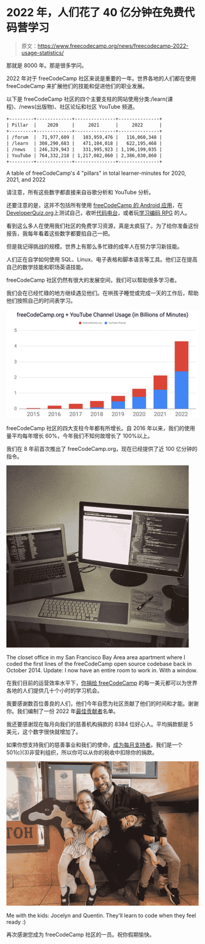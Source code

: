 # 2022 年，人们花了 40 亿分钟在免费代码营学习

> 原文：<https://www.freecodecamp.org/news/freecodecamp-2022-usage-statistics/>

那就是 8000 年。那是很多学问。

2022 年对于 freeCodeCamp 社区来说是重要的一年。世界各地的人们都在使用 freeCodeCamp 来扩展他们的技能和促进他们的职业发展。

以下是 freeCodeCamp 社区的四个主要支柱的网站使用分类:/learn(课程)、/news(出版物)、社区论坛和社区 YouTube 频道。

```
+---------+-------------+---------------+---------------+
| Pillar  |    2020     |     2021      |     2022      |
+---------+-------------+---------------+---------------+
| /forum  |  71,977,609 |   103,959,476 |   116,060,348 |
| /learn  | 308,290,683 |   471,104,018 |   622,195,468 |
| /news   | 246,329,943 |   331,995,923 | 1,196,199,035 |
| YouTube | 764,332,218 | 1,217,082,060 | 2,386,030,860 |
+---------+-------------+---------------+---------------+
```

A table of freeCodeCamp's 4 "pillars" in total learner-minutes for 2020, 2021, and 2022

请注意，所有这些数字都直接来自谷歌分析和 YouTube 分析。

还要注意的是，这并不包括所有使用 [freeCodeCamp 的 Android 应用](https://www.freecodecamp.org/news/freecodecamp-mobile-app-curriculum-update/)，在[DeveloperQuiz.org](https://developerquiz.org)上测试自己，收听[代码电台](https://coderadio.freecodecamp.org/)，或者玩[学习编码 RPG](https://www.freecodecamp.org/news/learn-to-code-rpg/) 的人。

看到这么多人在使用我们社区的免费学习资源，真是太疯狂了。为了给你准备这份报告，我每年看着这些数字都要掐自己一把。

但是我记得挑战的规模。世界上有那么多忙碌的成年人在努力学习新技能。

人们正在自学如何使用 SQL、Linux、电子表格和脚本语言等工具。他们正在提高自己的数学技能和职场英语技能。

freeCodeCamp 社区仍然有很大的发展空间，我们可以帮助很多学习者。

我们会在已经忙碌的地方继续遇见他们。在哄孩子睡觉或完成一天的工作后，帮助他们按照自己的时间表学习。

![freeCodeCamp_historic_usage_-_Google_Sheets-1](img/9d8eeb1ec13560e16c4f3232d1c67be5.png)

freeCodeCamp 社区的四大支柱今年都有所增长。自 2016 年以来，我们的使用量平均每年增长 60%，今年我们不知何故增长了 100%以上。

我们在 8 年前首次推出了 freeCodeCamp.org，现在已经提供了近 100 亿分钟的指令。

![CkY--mUUoAE2est](img/b9f4c13fef0b65996c6e7a6397e790ca.png)

The closet office in my San Francisco Bay Area area apartment where I coded the first lines of the freeCodeCamp open source codebase back in October 2014\. Update: I now have an entire room to work in. With a window.

在我们目前的运营效率水平下，[你捐给 freeCodeCamp](https://www.freecodecamp.org/donate) 的每一美元都可以为世界各地的人们提供几十个小时的学习机会。

我要感谢数百位善良的人们，他们今年自愿为社区贡献了他们的时间和才能。谢谢你。我们编制了一份 2022 年[最佳贡献者](https://www.freecodecamp.org/news/freecodecamp-2022-top-contributors/)名单。

我还要感谢现在每月向我们的慈善机构捐款的 8384 位好心人。平均捐款额是 5 美元，这个数字很快就增加了。

如果你想支持我们的慈善事业和我们的使命，[成为每月支持者](https://www.freecodecamp.org/donate)。我们是一个 501(c)(3)非营利组织，所以你可以从你的税收中扣除你的捐款。

![71DFBAFD-C9AF-4637-9A33-CE10A62D5A3C_1_105_c](img/9c2b4f755ad98f80c8df0659bde9dc76.png)

Me with the kids: Jocelyn and Quentin. They'll learn to code when they feel ready :)

再次感谢您成为 freeCodeCamp 社区的一员。祝你假期愉快。